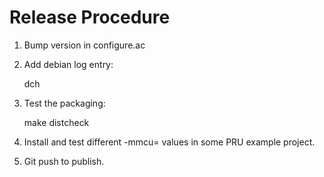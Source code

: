 # Release Procedure

 1. Bump version in configure.ac
 2. Add debian log entry:

	dch

 3. Test the packaging:

	make distcheck

 4. Install and test different -mmcu= values in some PRU example project.
 5. Git push to publish.
